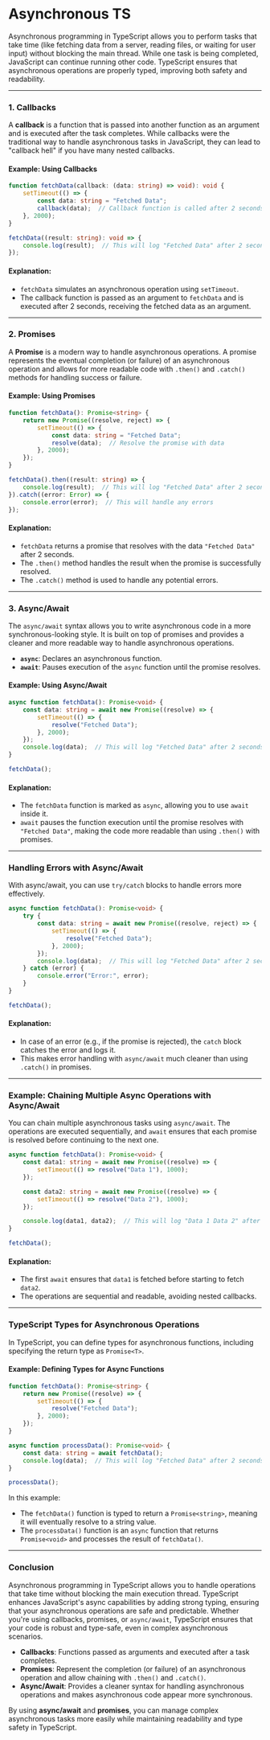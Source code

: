 # Asynchronous TS

Asynchronous programming in TypeScript allows you to perform tasks that take time (like fetching data from a server, reading files, or waiting for user input) without blocking the main thread. While one task is being completed, JavaScript can continue running other code. TypeScript ensures that asynchronous operations are properly typed, improving both safety and readability.

---

### **1. Callbacks**

A **callback** is a function that is passed into another function as an argument and is executed after the task completes. While callbacks were the traditional way to handle asynchronous tasks in JavaScript, they can lead to "callback hell" if you have many nested callbacks.

#### Example: Using Callbacks

```ts
function fetchData(callback: (data: string) => void): void {
    setTimeout(() => {
        const data: string = "Fetched Data";
        callback(data);  // Callback function is called after 2 seconds
    }, 2000);
}

fetchData((result: string): void => {
    console.log(result);  // This will log "Fetched Data" after 2 seconds
});
```

#### Explanation:

* `fetchData` simulates an asynchronous operation using `setTimeout`.
* The callback function is passed as an argument to `fetchData` and is executed after 2 seconds, receiving the fetched data as an argument.

---

### **2. Promises**

A **Promise** is a modern way to handle asynchronous operations. A promise represents the eventual completion (or failure) of an asynchronous operation and allows for more readable code with `.then()` and `.catch()` methods for handling success or failure.

#### Example: Using Promises

```ts
function fetchData(): Promise<string> {
    return new Promise((resolve, reject) => {
        setTimeout(() => {
            const data: string = "Fetched Data";
            resolve(data);  // Resolve the promise with data
        }, 2000);
    });
}

fetchData().then((result: string) => {
    console.log(result);  // This will log "Fetched Data" after 2 seconds
}).catch((error: Error) => {
    console.error(error);  // This will handle any errors
});
```

#### Explanation:

* `fetchData` returns a promise that resolves with the data `"Fetched Data"` after 2 seconds.
* The `.then()` method handles the result when the promise is successfully resolved.
* The `.catch()` method is used to handle any potential errors.

---

### **3. Async/Await**

The `async/await` syntax allows you to write asynchronous code in a more synchronous-looking style. It is built on top of promises and provides a cleaner and more readable way to handle asynchronous operations.

* **`async`**: Declares an asynchronous function.
* **`await`**: Pauses execution of the `async` function until the promise resolves.

#### Example: Using Async/Await

```ts
async function fetchData(): Promise<void> {
    const data: string = await new Promise((resolve) => {
        setTimeout(() => {
            resolve("Fetched Data");
        }, 2000);
    });
    console.log(data);  // This will log "Fetched Data" after 2 seconds
}

fetchData();
```

#### Explanation:

* The `fetchData` function is marked as `async`, allowing you to use `await` inside it.
* `await` pauses the function execution until the promise resolves with `"Fetched Data"`, making the code more readable than using `.then()` with promises.

---

### **Handling Errors with Async/Await**

With async/await, you can use `try/catch` blocks to handle errors more effectively.

```ts
async function fetchData(): Promise<void> {
    try {
        const data: string = await new Promise((resolve, reject) => {
            setTimeout(() => {
                resolve("Fetched Data");
            }, 2000);
        });
        console.log(data);  // This will log "Fetched Data" after 2 seconds
    } catch (error) {
        console.error("Error:", error);
    }
}

fetchData();
```

#### Explanation:

* In case of an error (e.g., if the promise is rejected), the `catch` block catches the error and logs it.
* This makes error handling with `async/await` much cleaner than using `.catch()` in promises.

---

### **Example: Chaining Multiple Async Operations with Async/Await**

You can chain multiple asynchronous tasks using `async/await`. The operations are executed sequentially, and `await` ensures that each promise is resolved before continuing to the next one.

```ts
async function fetchData(): Promise<void> {
    const data1: string = await new Promise((resolve) => {
        setTimeout(() => resolve("Data 1"), 1000);
    });

    const data2: string = await new Promise((resolve) => {
        setTimeout(() => resolve("Data 2"), 1000);
    });

    console.log(data1, data2);  // This will log "Data 1 Data 2" after 2 seconds
}

fetchData();
```

#### Explanation:

* The first `await` ensures that `data1` is fetched before starting to fetch `data2`.
* The operations are sequential and readable, avoiding nested callbacks.

---

### **TypeScript Types for Asynchronous Operations**

In TypeScript, you can define types for asynchronous functions, including specifying the return type as `Promise<T>`.

#### Example: Defining Types for Async Functions

```ts
function fetchData(): Promise<string> {
    return new Promise((resolve) => {
        setTimeout(() => {
            resolve("Fetched Data");
        }, 2000);
    });
}

async function processData(): Promise<void> {
    const data: string = await fetchData();
    console.log(data);  // This will log "Fetched Data" after 2 seconds
}

processData();
```

In this example:

* The `fetchData()` function is typed to return a `Promise<string>`, meaning it will eventually resolve to a string value.
* The `processData()` function is an `async` function that returns `Promise<void>` and processes the result of `fetchData()`.

---

### **Conclusion**

Asynchronous programming in TypeScript allows you to handle operations that take time without blocking the main execution thread. TypeScript enhances JavaScript's async capabilities by adding strong typing, ensuring that your asynchronous operations are safe and predictable. Whether you're using callbacks, promises, or `async/await`, TypeScript ensures that your code is robust and type-safe, even in complex asynchronous scenarios.

* **Callbacks**: Functions passed as arguments and executed after a task completes.
* **Promises**: Represent the completion (or failure) of an asynchronous operation and allow chaining with `.then()` and `.catch()`.
* **Async/Await**: Provides a cleaner syntax for handling asynchronous operations and makes asynchronous code appear more synchronous.

By using **async/await** and **promises**, you can manage complex asynchronous tasks more easily while maintaining readability and type safety in TypeScript.

